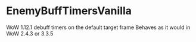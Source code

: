 EnemyBuffTimersVanilla
======================
WoW 1.12.1 debuff timers on the default target frame
Behaves as it would in WoW 2.4.3 or 3.3.5
